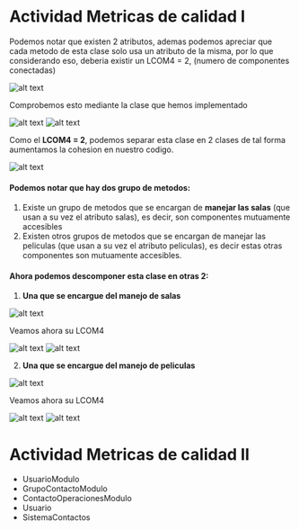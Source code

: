 # Actividad Metricas de calidad I

Podemos notar que existen 2 atributos, ademas podemos apreciar que cada metodo de esta clase solo usa un atributo de la misma, por lo que considerando eso, deberia existir un LCOM4 = 2, (numero de componentes conectadas)

![alt text](image.png)

Comprobemos esto mediante la clase que hemos implementado


![alt text](image-2.png)
![alt text](image-1.png)

Como el **LCOM4 = 2**, podemos separar esta clase en 2 clases de tal forma aumentamos la cohesion en nuestro codigo.

![alt text](image-3.png)

#### Podemos notar que hay dos grupo de metodos:

1. Existe un grupo de metodos que se encargan de **manejar las salas** (que usan a su vez el atributo salas), es decir, son componentes mutuamente accesibles
2. Existen otros grupos de metodos que se encargan de manejar las peliculas (que usan a su vez el atributo peliculas), es decir estas otras componentes son mutuamente accesibles.


#### Ahora podemos descomponer esta clase en otras 2:

1. **Una que se encargue del manejo de salas**

![alt text](image-4.png)

Veamos ahora su LCOM4 

![alt text](image-9.png)
![alt text](image-8.png)


2. **Una que se encargue del manejo de peliculas**

![alt text](image-5.png)

Veamos ahora su LCOM4 

![alt text](image-6.png)
![alt text](image-7.png)


# Actividad Metricas de calidad II

- UsuarioModulo
- GrupoContactoModulo
- ContactoOperacionesModulo
- Usuario
- SistemaContactos



